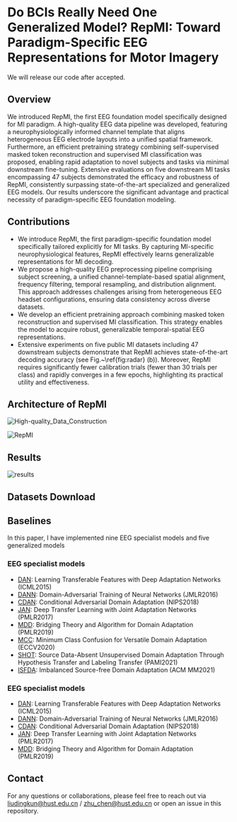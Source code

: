# Do BCIs Really Need One Generalized Model? RepMI: Toward Paradigm-Specific EEG Representations for Motor Imagery
We will release our code after accepted.

## Overview
We introduced RepMI, the first EEG foundation model specifically designed for MI paradigm. A high-quality EEG data pipeline was developed, featuring a neurophysiologically informed channel template that aligns heterogeneous EEG electrode layouts into a unified spatial framework. Furthermore, an efficient pretraining strategy combining self-supervised masked token reconstruction and supervised MI classification was proposed, enabling rapid adaptation to novel subjects and tasks via minimal downstream fine-tuning. Extensive evaluations on five downstream MI tasks encompassing 47 subjects demonstrated the efficacy and robustness of RepMI, consistently surpassing state-of-the-art specialized and generalized EEG models. Our results underscore the significant advantage and practical necessity of paradigm-specific EEG foundation modeling. 
## Contributions
- We introduce RepMI, the first paradigm-specific foundation model specifically tailored explicitly for MI tasks. By capturing MI-specific neurophysiological features, RepMI effectively learns generalizable representations for MI decoding.
- We propose a high-quality EEG preprocessing pipeline comprising subject screening, a unified channel-template-based spatial alignment, frequency filtering, temporal resampling, and distribution alignment. This approach addresses challenges arising from heterogeneous EEG headset configurations, ensuring data consistency across diverse datasets.
- We develop an efficient pretraining approach combining masked token reconstruction and supervised MI classification. This strategy enables the model to acquire robust, generalizable temporal-spatial EEG representations.
-  Extensive experiments on five public MI datasets including 47 downstream subjects demonstrate that RepMI achieves state-of-the-art decoding accuracy (see Fig.~\ref{fig:radar} (b)). Moreover, RepMI requires significantly fewer calibration trials (fewer than 30 trials per class) and rapidly converges in a few epochs, highlighting its practical utility and effectiveness.
## Architecture of RepMI
![High-quality_Data_Construction](https://github.com/staraink/RepMI/blob/main/High-quality_Data_Construction.jpg)

![RepMI](https://github.com/staraink/RepMI/blob/main/RepMI.jpg)

## Results

![results](https://github.com/staraink/RepMI/blob/main/results.jpg)

## Datasets Download

## Baselines
In this paper, I have implemented nine EEG specialist models and five generalized models

### EEG specialist models
* [DAN](https://proceedings.mlr.press/v37/long15): Learning Transferable Features with Deep Adaptation Networks (ICML2015)
* [DANN](http://www.jmlr.org/papers/v17/15-239.html): Domain-Adversarial Training of Neural Networks (JMLR2016)
* [CDAN](https://proceedings.neurips.cc/paper/2018/hash/ab88b15733f543179858600245108dd8-Abstract.html): Conditional Adversarial Domain Adaptation (NIPS2018)
* [JAN](http://proceedings.mlr.press/v70/long17a.html): Deep Transfer Learning with Joint Adaptation Networks (PMLR2017)
* [MDD](https://proceedings.mlr.press/v97/zhang19i.html?ref=https://codemonkey): Bridging Theory and Algorithm for Domain Adaptation (PMLR2019)
* [MCC](https://link.springer.com/chapter/10.1007/978-3-030-58589-1_28): Minimum Class Confusion for Versatile Domain Adaptation (ECCV2020)
* [SHOT](https://ieeexplore.ieee.org/abstract/document/9512429/): Source Data-Absent Unsupervised Domain Adaptation Through Hypothesis Transfer and Labeling Transfer (PAMI2021)
* [ISFDA](https://dl.acm.org/doi/abs/10.1145/3474085.3475487): Imbalanced Source-free Domain Adaptation (ACM MM2021)

### EEG specialist models
* [DAN](https://proceedings.mlr.press/v37/long15): Learning Transferable Features with Deep Adaptation Networks (ICML2015)
* [DANN](http://www.jmlr.org/papers/v17/15-239.html): Domain-Adversarial Training of Neural Networks (JMLR2016)
* [CDAN](https://proceedings.neurips.cc/paper/2018/hash/ab88b15733f543179858600245108dd8-Abstract.html): Conditional Adversarial Domain Adaptation (NIPS2018)
* [JAN](http://proceedings.mlr.press/v70/long17a.html): Deep Transfer Learning with Joint Adaptation Networks (PMLR2017)
* [MDD](https://proceedings.mlr.press/v97/zhang19i.html?ref=https://codemonkey): Bridging Theory and Algorithm for Domain Adaptation (PMLR2019)


## Contact
For any questions or collaborations, please feel free to reach out via liudingkun@hust.edu.cn / zhu_chen@hust.edu.cn or open an issue in this repository.
